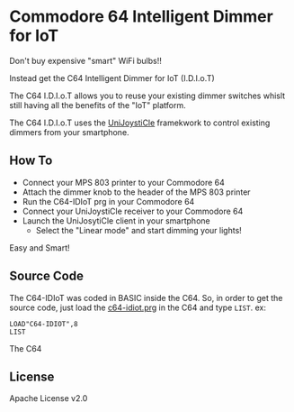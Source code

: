 # Commodore 64 Intelligent Dimmer for IoT


Don't buy expensive "smart" WiFi bulbs!!

Instead get the C64 Intelligent Dimmer for IoT (I.D.I.o.T)

The C64 I.D.I.o.T allows you to reuse your existing dimmer switches
whislt still having all the benefits of the "IoT" platform.

The C64 I.D.I.o.T uses the [UniJoystiCle](http://retro.moe/unijoysticle) framekwork to control existing dimmers
from your smartphone.


## How To

* Connect your MPS 803 printer to your Commodore 64
* Attach the dimmer knob  to the header of the MPS 803 printer
* Run the C64-IDIoT prg in your Commodore 64
* Connect your UniJoystiCle receiver to your Commodore 64
* Launch the UniJosytiCle client in your smartphone
  * Select the "Linear mode" and start dimming your lights!

Easy and Smart!

## Source Code

The C64-IDIoT was coded in BASIC inside the C64. So, in order to get the source code, just load the [c64-idiot.prg](https://github.com/ricardoquesada/c64-idiot/raw/master/c64-idiot.prg) in the C64 and type `LIST`.
ex: 
```
LOAD"C64-IDIOT",8
LIST
```

The C64

## License

Apache License v2.0
